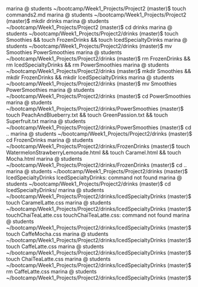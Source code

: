 marina @ students ~/bootcamp/Week1_Projects/Project2 (master)$ touch commands2.md
marina @ students ~/bootcamp/Week1_Projects/Project2 (master)$ mkdir drinks
marina @ students ~/bootcamp/Week1_Projects/Project2 (master)$ cd drinks
marina @ students ~/bootcamp/Week1_Projects/Project2/drinks (master)$ touch Smoothies && touch FrozenDrinks && touch IcedSpecialtyDrinks
marina @ students ~/bootcamp/Week1_Projects/Project2/drinks (master)$ mv Smoothies PowerSmoothies
marina @ students ~/bootcamp/Week1_Projects/Project2/drinks (master)$ rm FrozenDrinks && rm IcedSpecialtyDrinks && rm PowerSmoothies
marina @ students ~/bootcamp/Week1_Projects/Project2/drinks (master)$ mkdir Smoothies && mkdir FrozenDrinks && mkdir IcedSpecialtyDrinks
marina @ students ~/bootcamp/Week1_Projects/Project2/drinks (master)$ mv Smoothies PowerSmoothies
marina @ students ~/bootcamp/Week1_Projects/Project2/drinks (master)$ cd PowerSmoothies
marina @ students ~/bootcamp/Week1_Projects/Project2/drinks/PowerSmoothies (master)$ touch PeachAndBlueberry.txt && touch GreenPassion.txt && touch Superfruit.txt
marina @ students ~/bootcamp/Week1_Projects/Project2/drinks/PowerSmoothies (master)$ cd ..
marina @ students ~/bootcamp/Week1_Projects/Project2/drinks (master)$ cd FrozenDrinks
marina @ students ~/bootcamp/Week1_Projects/Project2/drinks/FrozenDrinks (master)$ touch WatermelonStrawberryLemonade.html && touch Caramel.html && touch Mocha.html
marina @ students ~/bootcamp/Week1_Projects/Project2/drinks/FrozenDrinks (master)$ cd ..
marina @ students ~/bootcamp/Week1_Projects/Project2/drinks (master)$ IcedSpecialtyDrinks
IcedSpecialtyDrinks: command not found
marina @ students ~/bootcamp/Week1_Projects/Project2/drinks (master)$ cd IcedSpecialtyDrinks/
marina @ students ~/bootcamp/Week1_Projects/Project2/drinks/IcedSpecialtyDrinks (master)$ touch CaramelLatte.css
marina @ students ~/bootcamp/Week1_Projects/Project2/drinks/IcedSpecialtyDrinks (master)$ touchChaiTeaLatte.css
touchChaiTeaLatte.css: command not found
marina @ students ~/bootcamp/Week1_Projects/Project2/drinks/IcedSpecialtyDrinks (master)$ touch CaffeMocha.css
marina @ students ~/bootcamp/Week1_Projects/Project2/drinks/IcedSpecialtyDrinks (master)$ touch CaffeLatte.css
marina @ students ~/bootcamp/Week1_Projects/Project2/drinks/IcedSpecialtyDrinks (master)$ touch ChaiTeaLatte.css
marina @ students ~/bootcamp/Week1_Projects/Project2/drinks/IcedSpecialtyDrinks (master)$ rm CaffeLatte.css
marina @ students ~/bootcamp/Week1_Projects/Project2/drinks/IcedSpecialtyDrinks (master)$ 